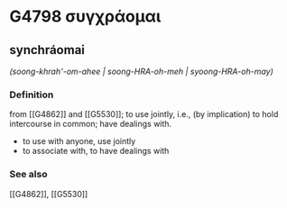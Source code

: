 # G4798 συγχράομαι

## synchráomai

_(soong-khrah'-om-ahee | soong-HRA-oh-meh | syoong-HRA-oh-may)_

### Definition

from [[G4862]] and [[G5530]]; to use jointly, i.e., (by implication) to hold intercourse in common; have dealings with.

- to use with anyone, use jointly
- to associate with, to have dealings with

### See also

[[G4862]], [[G5530]]

